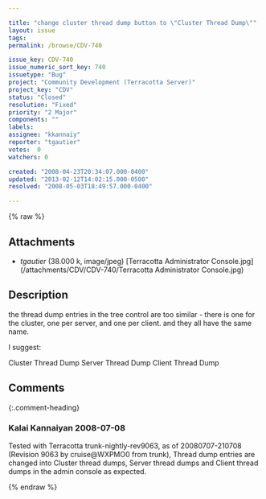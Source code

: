 ```yaml
---

title: "change cluster thread dump button to \"Cluster Thread Dump\""
layout: issue
tags: 
permalink: /browse/CDV-740

issue_key: CDV-740
issue_numeric_sort_key: 740
issuetype: "Bug"
project: "Community Development (Terracotta Server)"
project_key: "CDV"
status: "Closed"
resolution: "Fixed"
priority: "2 Major"
components: ""
labels: 
assignee: "kkannaiy"
reporter: "tgautier"
votes:  0
watchers: 0

created: "2008-04-23T20:34:07.000-0400"
updated: "2013-02-12T14:02:15.000-0500"
resolved: "2008-05-03T18:49:57.000-0400"

---
```




{% raw %}


## Attachments
  
* <em>tgautier</em> (38.000 k, image/jpeg) [Terracotta Administrator Console.jpg](/attachments/CDV/CDV-740/Terracotta Administrator Console.jpg)
  



## Description

<div markdown="1" class="description">

the thread dump entries in the tree control are too similar - there is one for the cluster, one per server, and one per client.  and they all have the same name.

I suggest:

Cluster Thread Dump
Server Thread Dump
Client Thread Dump



</div>

## Comments


{:.comment-heading}
### **Kalai Kannaiyan** <span class="date">2008-07-08</span>

<div markdown="1" class="comment">

Tested with Terracotta trunk-nightly-rev9063, as of 20080707-210708 (Revision 9063 by cruise@WXPMO0 from trunk), Thread dump entries are changed into Cluster thread dumps, Server thread dumps and Client thread dumps in the admin console as expected.

</div>



{% endraw %}
